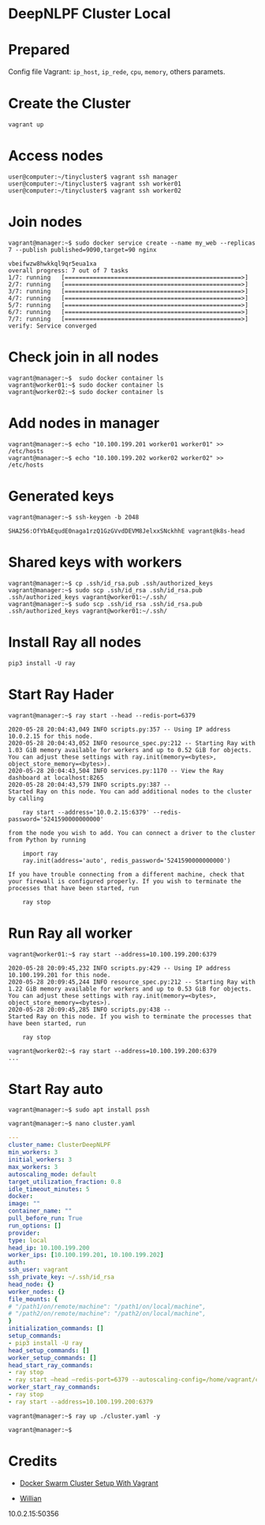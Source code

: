 # DeepNLPF Cluster Local

# Prepared
Config file Vagrant: ```ip_host```, ```ip_rede```, ```cpu```, ```memory```, others paramets.

# Create the Cluster
    vagrant up

# Access nodes
    user@computer:~/tinycluster$ vagrant ssh manager
    user@computer:~/tinycluster$ vagrant ssh worker01
    user@computer:~/tinycluster$ vagrant ssh worker02

# Join nodes
    vagrant@manager:~$ sudo docker service create --name my_web --replicas 7 --publish published=9090,target=90 nginx
    
    vbeifwzw8hwkkql9qr5eua1xa
    overall progress: 7 out of 7 tasks 
    1/7: running   [==================================================>] 
    2/7: running   [==================================================>] 
    3/7: running   [==================================================>] 
    4/7: running   [==================================================>] 
    5/7: running   [==================================================>] 
    6/7: running   [==================================================>] 
    7/7: running   [==================================================>] 
    verify: Service converged

# Check join in all nodes
    vagrant@manager:~$  sudo docker container ls
    vagrant@worker01:~$ sudo docker container ls
    vagrant@worker02:~$ sudo docker container ls

# Add nodes in manager
    vagrant@manager:~$ echo "10.100.199.201 worker01 worker01" >> /etc/hosts
    vagrant@manager:~$ echo "10.100.199.202 worker02 worker02" >> /etc/hosts

# Generated keys
    vagrant@manager:~$ ssh-keygen -b 2048

    SHA256:OfYbAEqudE0naga1rzQ1GzGVvdDEVM8JelxxSNckhhE vagrant@k8s-head
    
# Shared keys with workers
    vagrant@manager:~$ cp .ssh/id_rsa.pub .ssh/authorized_keys
    vagrant@manager:~$ sudo scp .ssh/id_rsa .ssh/id_rsa.pub .ssh/authorized_keys vagrant@worker01:~/.ssh/
    vagrant@manager:~$ sudo scp .ssh/id_rsa .ssh/id_rsa.pub .ssh/authorized_keys vagrant@worker01:~/.ssh/

# Install Ray all nodes

    pip3 install -U ray

# Start Ray Hader

    vagrant@manager:~$ ray start --head --redis-port=6379

    2020-05-28 20:04:43,049	INFO scripts.py:357 -- Using IP address 10.0.2.15 for this node.
    2020-05-28 20:04:43,052	INFO resource_spec.py:212 -- Starting Ray with 1.03 GiB memory available for workers and up to 0.52 GiB for objects. You can adjust these settings with ray.init(memory=<bytes>, object_store_memory=<bytes>).
    2020-05-28 20:04:43,504	INFO services.py:1170 -- View the Ray dashboard at localhost:8265
    2020-05-28 20:04:43,579	INFO scripts.py:387 -- 
    Started Ray on this node. You can add additional nodes to the cluster by calling

        ray start --address='10.0.2.15:6379' --redis-password='5241590000000000'

    from the node you wish to add. You can connect a driver to the cluster from Python by running

        import ray
        ray.init(address='auto', redis_password='5241590000000000')

    If you have trouble connecting from a different machine, check that your firewall is configured properly. If you wish to terminate the processes that have been started, run

        ray stop

# Run Ray all worker

    vagrant@worker01:~$ ray start --address=10.100.199.200:6379

    2020-05-28 20:09:45,232	INFO scripts.py:429 -- Using IP address 10.100.199.201 for this node.
    2020-05-28 20:09:45,244	INFO resource_spec.py:212 -- Starting Ray with 1.22 GiB memory available for workers and up to 0.53 GiB for objects. You can adjust these settings with ray.init(memory=<bytes>, object_store_memory=<bytes>).
    2020-05-28 20:09:45,285	INFO scripts.py:438 -- 
    Started Ray on this node. If you wish to terminate the processes that have been started, run

        ray stop

    vagrant@worker02:~$ ray start --address=10.100.199.200:6379
    ...

# Start Ray auto

    vagrant@manager:~$ sudo apt install pssh

    vagrant@manager:~$ nano cluster.yaml

```yaml
---
cluster_name: ClusterDeepNLPF
min_workers: 3
initial_workers: 3
max_workers: 3
autoscaling_mode: default
target_utilization_fraction: 0.8
idle_timeout_minutes: 5
docker:
image: ""
container_name: ""
pull_before_run: True
run_options: []
provider:
type: local
head_ip: 10.100.199.200
worker_ips: [10.100.199.201, 10.100.199.202]
auth:
ssh_user: vagrant
ssh_private_key: ~/.ssh/id_rsa
head_node: {}
worker_nodes: {}
file_mounts: {
# "/path1/on/remote/machine": "/path1/on/local/machine",
# "/path2/on/remote/machine": "/path2/on/local/machine",
}
initialization_commands: []
setup_commands:
- pip3 install -U ray
head_setup_commands: []
worker_setup_commands: []
head_start_ray_commands:
- ray stop
- ray start –head –redis-port=6379 --autoscaling-config=/home/vagrant/cluster.yaml --webui-host 0.0.0.0
worker_start_ray_commands:
- ray stop
- ray start --address=10.100.199.200:6379
```

    vagrant@manager:~$ ray up ./cluster.yaml -y

    vagrant@manager:~$ 

# Credits

- [Docker Swarm Cluster Setup With Vagrant](https://medium.com/@gauravtalele/docker-swarm-cluster-setup-with-vagrant-bca5ddb7a672)

- [Willian](#)




10.0.2.15:50356